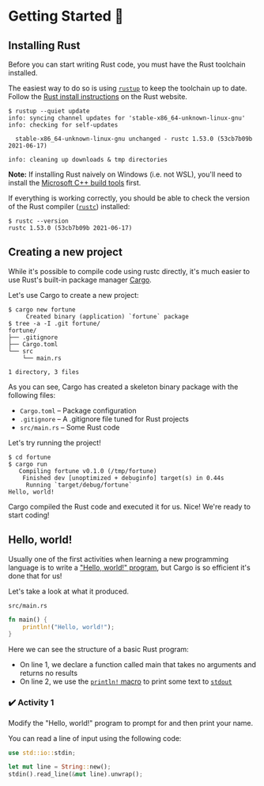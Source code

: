 # Getting Started 🚀

## Installing Rust

Before you can start writing Rust code, you must have the Rust toolchain installed.

The easiest way to do so is using [`rustup`](https://rust-lang.github.io/rustup/) to keep the toolchain up to date. Follow the [Rust install instructions](https://www.rust-lang.org/tools/install) on the Rust website.

```
$ rustup --quiet update
info: syncing channel updates for 'stable-x86_64-unknown-linux-gnu'
info: checking for self-updates

  stable-x86_64-unknown-linux-gnu unchanged - rustc 1.53.0 (53cb7b09b 2021-06-17)

info: cleaning up downloads & tmp directories
```

**Note:** If installing Rust naively on Windows (i.e. not WSL), you'll need to install the [Microsoft C++ build tools](https://visualstudio.microsoft.com/visual-cpp-build-tools/) first.

If everything is working correctly, you should be able to check the version of the Rust compiler ([`rustc`](https://doc.rust-lang.org/rustc)) installed:

```
$ rustc --version
rustc 1.53.0 (53cb7b09b 2021-06-17)
```

## Creating a new project

While it's possible to compile code using rustc directly, it's much easier to use Rust's built-in package manager [Cargo](https://doc.rust-lang.org/cargo/).

Let's use Cargo to create a new project:

```
$ cargo new fortune
     Created binary (application) `fortune` package
$ tree -a -I .git fortune/
fortune/
├── .gitignore
├── Cargo.toml
└── src
    └── main.rs

1 directory, 3 files
```

As you can see, Cargo has created a skeleton binary package with the following files:
- `Cargo.toml` – Package configuration
- `.gitignore` – A .gitignore file tuned for Rust projects
- `src/main.rs` – Some Rust code

Let's try running the project!

```
$ cd fortune
$ cargo run
   Compiling fortune v0.1.0 (/tmp/fortune)
    Finished dev [unoptimized + debuginfo] target(s) in 0.44s
     Running `target/debug/fortune`
Hello, world!
```

Cargo compiled the Rust code and executed it for us. Nice!
We're ready to start coding!

## Hello, world!

Usually one of the first activities when learning a new programming language is to write a ["Hello, world!" program](https://en.wikipedia.org/wiki/%22Hello,_World!%22_program), but Cargo is so efficient it's done that for us!

Let's take a look at what it produced.

`src/main.rs`

```rust
fn main() {
    println!("Hello, world!");
}
```

Here we can see the structure of a basic Rust program:

- On line 1, we declare a function called main that takes no arguments and returns no results
- On line 2, we use the [`println!` macro](https://doc.rust-lang.org/std/macro.println.html) to print some text to [`stdout`](https://en.wikipedia.org/wiki/stdout)

### ✔️ Activity 1

Modify the "Hello, world!" program to prompt for and then print your name.

You can read a line of input using the following code:

```rust
use std::io::stdin;

let mut line = String::new();
stdin().read_line(&mut line).unwrap();
```

